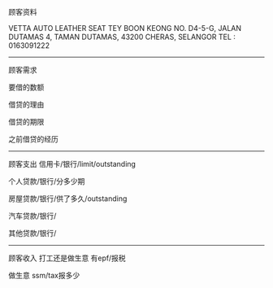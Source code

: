顾客资料

VETTA AUTO LEATHER SEAT 
TEY BOON KEONG NO. D4-5-G, JALAN DUTAMAS 4, TAMAN DUTAMAS, 43200 CHERAS, SELANGOR TEL : 0163091222

-----------------
顾客需求


要借的数额

借贷的理由

借贷的期限

之前借贷的经历


--------------
顾客支出
信用卡/银行/limit/outstanding


个人贷款/银行/分多少期

房屋贷款/银行/供了多久/outstanding

汽车贷款/银行/


其他贷款/银行/

-----------
顾客收入
打工还是做生意
有epf/报税

做生意 ssm/tax报多少

